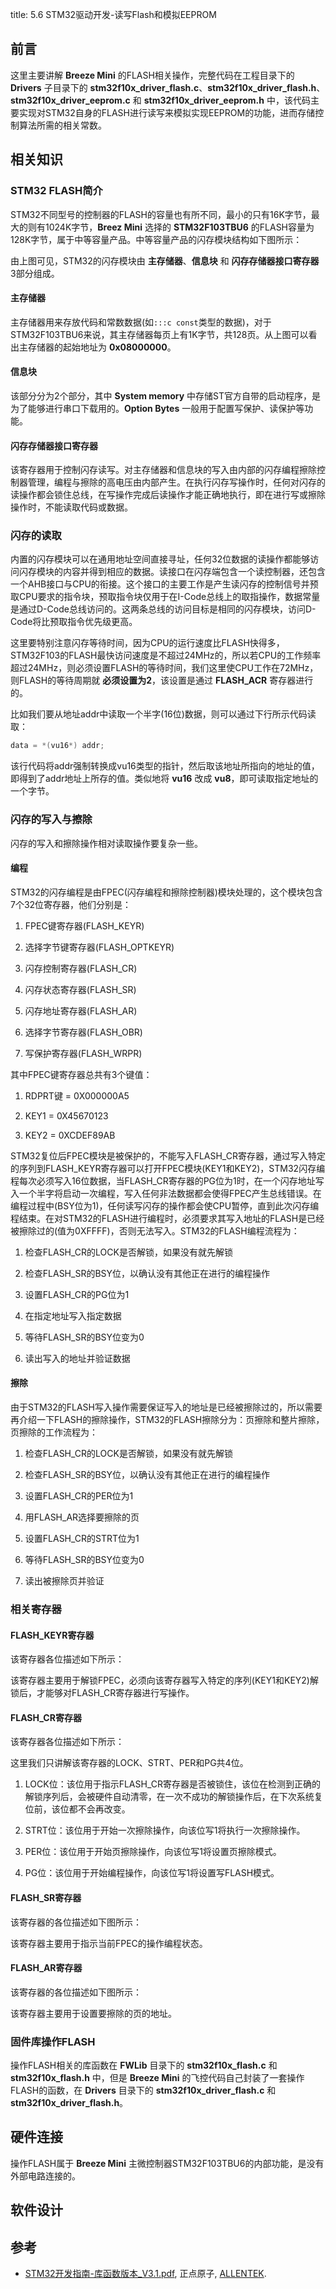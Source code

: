 title: 5.6 STM32驱动开发-读写Flash和模拟EEPROM

## 前言

这里主要讲解 **Breeze Mini** 的FLASH相关操作，完整代码在工程目录下的 **Drivers** 子目录下的 **stm32f10x_driver_flash.c**、**stm32f10x_driver_flash.h**、**stm32f10x_driver_eeprom.c** 和 **stm32f10x_driver_eeprom.h** 中，该代码主要实现对STM32自身的FLASH进行读写来模拟实现EEPROM的功能，进而存储控制算法所需的相关常数。

## 相关知识

### STM32 FLASH简介

STM32不同型号的控制器的FLASH的容量也有所不同，最小的只有16K字节，最大的则有1024K字节，**Breez Mini** 选择的 **STM32F103TBU6** 的FLASH容量为128K字节，属于中等容量产品。中等容量产品的闪存模块结构如下图所示：

由上图可见，STM32的闪存模块由 **主存储器**、**信息块** 和 **闪存存储器接口寄存器** 3部分组成。

#### 主存储器

主存储器用来存放代码和常数数据(如`:::c const`类型的数据)，对于STM32F103TBU6来说，其主存储器每页上有1K字节，共128页。从上图可以看出主存储器的起始地址为 **0x08000000**。

#### 信息块

该部分分为2个部分，其中 **System memory** 中存储ST官方自带的启动程序，是为了能够进行串口下载用的。**Option Bytes** 一般用于配置写保护、读保护等功能。

#### 闪存存储器接口寄存器

该寄存器用于控制闪存读写。对主存储器和信息块的写入由内部的闪存编程擦除控制器管理，编程与擦除的高电压由内部产生。在执行闪存写操作时，任何对闪存的读操作都会锁住总线，在写操作完成后读操作才能正确地执行，即在进行写或擦除操作时，不能读取代码或数据。

### 闪存的读取

内置的闪存模块可以在通用地址空间直接寻址，任何32位数据的读操作都能够访问闪存模块的内容并得到相应的数据。读接口在闪存端包含一个读控制器，还包含一个AHB接口与CPU的衔接。这个接口的主要工作是产生读闪存的控制信号并预取CPU要求的指令块，预取指令块仅用于在I-Code总线上的取指操作，数据常量是通过D-Code总线访问的。这两条总线的访问目标是相同的闪存模块，访问D-Code将比预取指令优先级更高。

这里要特别注意闪存等待时间，因为CPU的运行速度比FLASH快得多，STM32F103的FLASH最快访问速度是不超过24MHz的，所以若CPU的工作频率超过24MHz，则必须设置FLASH的等待时间，我们这里使CPU工作在72MHz，则FLASH的等待周期就 **必须设置为2**，该设置是通过 **FLASH_ACR** 寄存器进行的。

比如我们要从地址addr中读取一个半字(16位)数据，则可以通过下行所示代码读取：

```c
data = *(vu16*) addr;
```

该行代码将addr强制转换成vu16类型的指针，然后取该地址所指向的地址的值，即得到了addr地址上所存的值。类似地将 **vu16** 改成 **vu8**，即可读取指定地址的一个字节。

### 闪存的写入与擦除

闪存的写入和擦除操作相对读取操作要复杂一些。

#### 编程

STM32的闪存编程是由FPEC(闪存编程和擦除控制器)模块处理的，这个模块包含7个32位寄存器，他们分别是：

1. FPEC键寄存器(FLASH_KEYR)

2. 选择字节键寄存器(FLASH_OPTKEYR)

3. 闪存控制寄存器(FLASH_CR)

4. 闪存状态寄存器(FLASH_SR)

5. 闪存地址寄存器(FLASH_AR)

6. 选择字节寄存器(FLASH_OBR)

7. 写保护寄存器(FLASH_WRPR)

其中FPEC键寄存器总共有3个键值：

1. RDPRT键 = 0X000000A5

2. KEY1 = 0X45670123

3. KEY2 = 0XCDEF89AB

STM32复位后FPEC模块是被保护的，不能写入FLASH_CR寄存器，通过写入特定的序列到FLASH_KEYR寄存器可以打开FPEC模块(KEY1和KEY2)，STM32闪存编程每次必须写入16位数据，当FLASH_CR寄存器的PG位为1时，在一个闪存地址写入一个半字将启动一次编程，写入任何非法数据都会使得FPEC产生总线错误。在编程过程中(BSY位为1)，任何读写闪存的操作都会使CPU暂停，直到此次闪存编程结束。在对STM32的FLASH进行编程时，必须要求其写入地址的FLASH是已经被擦除过的(值为0XFFFF)，否则无法写入。STM32的FLASH编程流程为：

1. 检查FLASH_CR的LOCK是否解锁，如果没有就先解锁

2. 检查FLASH_SR的BSY位，以确认没有其他正在进行的编程操作

3. 设置FLASH_CR的PG位为1

4. 在指定地址写入指定数据

5. 等待FLASH_SR的BSY位变为0

6. 读出写入的地址并验证数据

#### 擦除

由于STM32的FLASH写入操作需要保证写入的地址是已经被擦除过的，所以需要再介绍一下FLASH的擦除操作，STM32的FLASH擦除分为：页擦除和整片擦除，页擦除的工作流程为：

1. 检查FLASH_CR的LOCK是否解锁，如果没有就先解锁

2. 检查FLASH_SR的BSY位，以确认没有其他正在进行的编程操作

3. 设置FLASH_CR的PER位为1

4. 用FLASH_AR选择要擦除的页

5. 设置FLASH_CR的STRT位为1

6. 等待FLASH_SR的BSY位变为0

7. 读出被擦除页并验证

### 相关寄存器

#### FLASH_KEYR寄存器

该寄存器各位描述如下所示：

该寄存器主要用于解锁FPEC，必须向该寄存器写入特定的序列(KEY1和KEY2)解锁后，才能够对FLASH_CR寄存器进行写操作。

#### FLASH_CR寄存器

该寄存器各位描述如下所示：

这里我们只讲解该寄存器的LOCK、STRT、PER和PG共4位。

1. LOCK位：该位用于指示FLASH_CR寄存器是否被锁住，该位在检测到正确的解锁序列后，会被硬件自动清零，在一次不成功的解锁操作后，在下次系统复位前，该位都不会再改变。

2. STRT位：该位用于开始一次擦除操作，向该位写1将执行一次擦除操作。

3. PER位：该位用于开始页擦除操作，向该位写1将设置页擦除模式。

4. PG位：该位用于开始编程操作，向该位写1将设置写FLASH模式。

#### FLASH_SR寄存器

该寄存器的各位描述如下图所示：

该寄存器主要用于指示当前FPEC的操作编程状态。

#### FLASH_AR寄存器

该寄存器的各位描述如下图所示：

该寄存器主要用于设置要擦除的页的地址。


### 固件库操作FLASH

操作FLASH相关的库函数在 **FWLib** 目录下的 **stm32f10x_flash.c** 和 **stm32f10x_flash.h** 中，但是 **Breeze Mini** 的飞控代码自己封装了一套操作FLASH的函数，在 **Drivers** 目录下的 **stm32f10x_driver_flash.c** 和 **stm32f10x_driver_flash.h**。


## 硬件连接

操作FLASH属于 **Breeze Mini** 主微控制器STM32F103TBU6的内部功能，是没有外部电路连接的。

## 软件设计

## 参考

* [STM32开发指南-库函数版本_V3.1.pdf](https://documents-1256406063.cos.ap-shanghai.myqcloud.com/STM32F1%E5%BC%80%E5%8F%91%E6%8C%87%E5%8D%97-%E5%BA%93%E5%87%BD%E6%95%B0%E7%89%88%E6%9C%AC_V3.1%20.pdf), 正点原子, [ALLENTEK](http://www.alientek.com/).
